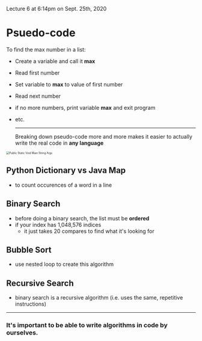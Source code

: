 Lecture 6 at 6:14pm on Sept. 25th, 2020

# Psuedo-code

To find the max number in a list:

- Create a variable and call it **max**

- Read first number

- Set variable to **max** to value of first number

- Read next number

- if no more numbers, print variable **max** and exit program

- etc.

  ---

  Breaking down pseudo-code more and more makes it easier to actually write the real code in **any language**

<img src="https://cdn.journaldev.com/wp-content/uploads/2016/08/public-static-void-main-string-args-2.png" alt="Public Static Void Main String Args" style="zoom:50%;" />

## Python Dictionary vs Java Map

- to count occurences of a word in a line

## Binary Search

- before doing a binary search, the list must be **ordered**
- if your index has 1,048,576 indices
  - it just takes 20 compares to find what it's looking for

## Bubble Sort

- use nested loop to create this algorithm

## Recursive Search

- binary search is a recursive algorithm (i.e. uses the same, repetitive instructions)

---

### It's important to be able to write algorithms in code by ourselves.







